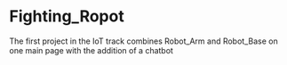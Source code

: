 # Fighting_Ropot
The first project in the IoT track combines Robot_Arm and Robot_Base on one main page with the addition of a chatbot
